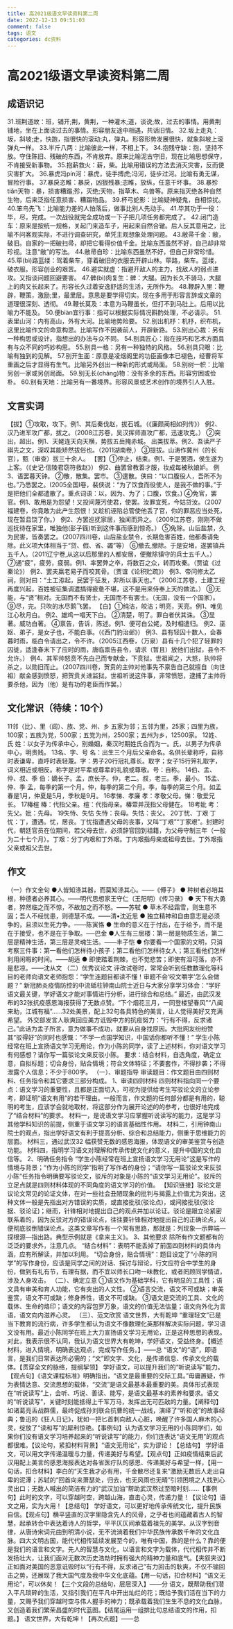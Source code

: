 ```yaml
---
title: 高2021级语文早读资料第二周
date: 2022-12-13 09:51:03
comment: false
tags: 语文
categories: dc资料
---
```

# 高2021级语文早读资料第二周
## 成语识记
31.班荆道故：班，铺开;荆，黄荆，一种灌木;道，谈说;故，过去的事情。用黄荆铺地，坐在上面谈过去的事情。形容朋友途中相遇，共话旧情。
32.坂上走丸：坂，斜坡;走，快跑，指很快的滚动;丸，弹丸。形容形势发展很快，就象斜坡上滚弹丸一样。
33.半斤八两：比喻彼此一样，不相上下。
34.抱残守缺：抱，坚持不放。守住陈旧、残破的东西，不肯放弃。原来比喻泥古守旧，现在比喻思想保守，不肯接受新事物。
35.抱薪救火：薪，柴。比喻用错误的方法去消灭灾害，反而使灾害扩大。
36.暴虎冯pín河：暴虎，徒手搏虎;冯河，徒步过河。比喻有勇无谋，冒险行事。
37.暴戾恣睢：暴戾，凶狠残暴;恣睢，放纵，任意干坏事。
38.暴殄tiǎn天物：暴，损害糟蹋;殄，灭绝;天物，指草木、鸟兽等。原来指灭绝各种自然生物，后来泛指任意损害、糟蹋物品。
39.杯弓蛇影：比喻疑神疑鬼，自相惊扰。
40.笨鸟先飞：比喻能力差的人怕落后，做事比别人先动手。
41.毕其功于一役：毕，尽，完成。一次战役就完全成功或一下子把几项任务都完成了。
42.闭门造车：原来是按统一规格，关起门来造车子，用起来自然合辙。后人反其意用之，比喻不问客观实际，不进行调查研究，单凭主观想象处理问题。
43.敝帚千金：敝，破旧。自家的一把破扫帚，却把它看得价值千金。比喻东西虽然不好，自己却非常珍视。注意“敝”的写法。
44.敝帚自珍：比喻东西虽然不好，但自己非常珍惜。
45.筚(bì)路蓝缕：驾着柴车，穿着破旧的衣服去开辟山林。筚路，柴车。蓝缕，破衣服。形容创业的艰苦。
46.避实就虚：指避开敌人的主力，找敌人的弱点进攻。又指谈问题回避要害。
47.髀(bì)肉复生：髀：大腿。因为长久不骑马，大腿上的肉又长起来了。形容长久过着安逸舒适的生活，无所作为。
48.鞭辟入里：鞭辟，鞭策，激励;里，最里层。意思是要学得切实。现在多用于形容言辞或文章的道理很深刻、透彻。
49.鞭长莫及：本意为马鞭虽长，但打不到马肚上。后用以比喻力不能及。
50.便biàn宜行事：指可以根据实际情况斟酌处理，不必请示。
51.表里山河：内有高山，外有大河。比喻地势险要。
52.别出机杼：机杼，织布机，这里比喻作文的命意构思。比喻写作不因袭前人，开辟新路。
53.别出心裁：另有一种构思或设计。指想出的办法与众不同。
54.别具匠心：指在技巧和艺术方面具有与众不同的巧妙构思。
55.别具一格：另有一种独特的风格。
56.别具只眼：比喻有独到的见解。
57.别开生面：原意是凌烟阁里的功臣画像本已褪色，经曹将军重画之后才显得有生气。比喻另外创出一种新的形式或局面。
58.别树一帜：比喻另创一家或另创局面。
59.别无长(cháng)物：没有多余的东西。形容穷困或俭朴。
60.别有天地：比喻另有一番境界。形容风景或艺术创作的境界引人入胜。
## 文言实词
【拔】①攻取，攻下。例1、其后秦伐赵，拔石城。（《廉颇蔺相如列传》） 例2、汉乃进军攻广都，拔之。（2008江苏卷，吴汉挥师直攻广都，迅速攻克。）
②突出，超出。例1、天姥连天向天横，势拔五岳掩赤城。 出类拔萃。例2、吾读严子祺先之文，深叹其能矫然拔俗也。（2011湖南卷,）
③提拔。山涛作冀州（的长官），甄（审查）拔三十余人。
【罢】①停止，结束。例1、于是罢酒，侯生遂为上客。（《史记·信陵君窃符救赵》） 例2、曲罢曾教善才服，妆成每被秋娘妒。 例3、语罢暮天钟。
②散，散集。罢市。
③遣散。侠曰：“以口腹役人，吾所不为也。”乃悉罢之。(2005全国Ⅰ卷，裴侠说：“为了饮食而役使人，是我不做的事。”于是把他们全都遣散了。重点词语：以，因为、为了；口腹，饮食。)
④免官，罢官。例1、敢用是为怨望！又投间蔑污使君，使罢。汝罪宜死，今姑贷汝。（2007福建卷，你竟敢为此产生怨恨！又趁机诬陷总管使他丢了官，你的罪恶应当处死，现在暂且饶了你。） 例2、方罢巡抚家居，独闻而异之。（2009江苏卷，刚刚不做巡抚待在家里，唯独他(彭子篯)听到这件事而感到惊奇。）
⑤免除。山后盐禁，久为民害，皆奏罢之。（2007四川卷，山后盐业禁令，长期危害百姓，他都奏请免除。此义项大体相当于“贷、假、省、蠲”等）
⑥撤去,撤除。于是安堵，遂罢镇兵五千人。（2011辽宁卷,从这以后那里的人都安居，便撤除镇守的兵士五千人。）
⑦通“疲”，疲劳，疲弱。例1、率罢弊之卒，将数百之众，转而攻秦。（贾谊《过秦论》）
例2、罢夫羸老易子而咬其骨。（贾谊《论积贮疏》）
例3、帝问修太乙祠，则对曰：“土工洊起，民罢于征发，非所以事天也。”（2006江苏卷，土建工程再度兴起，百姓被征集调遣搞得疲惫不堪，这不是用来侍奉上天的做法。）
⑧无能，与“贤”相对。无国而不有贤士，无国而不有罢士。（无国，没有一个国家）。
⑨尽，完。只吹的水尽鹅飞罢。
【白】①纯洁，皎洁；明亮，天亮。例1、唯见江心秋月白。 例2、雄鸡一唱天下白。
②清楚，明了。罪白者伏其诛。
③显著。威功白著。
④禀告，告诉，陈述。例1、便可白公姥，及时相遣归。
例2、巫妪、弟子，是女子也，不能白事。（《西门豹治邺》）
例3、县有轻囚十数人，会春暮时雨，临白令请出之，令不许。（2005江西卷，（万泉）县有十几个犯了轻罪的囚徙，适逢春末下了应时的雨，唐临禀告县令，请求（暂且）放他们出狱，县令不允许。）
例4、其军帅怒贲不先白己而专献金，下贲狱。世祖闻之，大怒，执帅将杀之，以勋旧而止。（2007四川卷，贺贲的主帅对他事先不禀告自己就擅自（向世祖）献金感到愤怒，把贺贲关进监狱。世祖听说这件事，非常愤怒，逮捕了主帅将要杀他，因为（他）是有功的老臣而作罢。）
## 文化常识（待续：10个）
11邻（比）、里（闾）、族、党、州、乡
五家为邻；五邻为里，25家；四里为族，100家；五族为党，500家；五党为州，2500家；五州为乡，12500家。
12姓、氏
姓：以女子为传承中心，别婚姻，秦汉时期姓氏合而为一。氏，以男子为传承中心，明贵贱。
13名、字、号
名：出生三个月后父亲命名。名供长辈称呼，自称时表谦卑，直呼时表轻蔑。字：男子20行冠礼尊长。取字；女子15行笄礼取字，词义相近或相反。称字是对平辈或尊辈的礼貌或尊敬。号：自称。
14伯、孟、仲、叔、季
伯：嫡长子。孟，庶长子。仲，老二。叔，老三。季，最小。
15孟、仲、季
孟，每季的第一个月。仲，每季的第二个月。季，每季的第三个月。如孟春是1月，仲夏是5月，季秋是9月。
16孝悌、孝廉
孝：孝敬父母。悌：敬爱兄长。
17椿楦
椿：代指父亲。楦：代指母亲。椿萱并茂指父母健在。
18考妣
考：先父。妣：先母。
19失恃、失怙
失恃：丧母。失怙：丧父。
20丁忧、丁艰
丁忧：丁，遭遇。忧，居丧。丁忧指遭遇父母的丧事，又叫“丁艰”“丁家艰”。封建时代，朝廷官员在位期间，若父母去世，必须辞官回到祖籍，为父母守制三年（一般为二十七个月）。丁艰：分丁内艰和丁外艰。丁内艰指母亲或祖母去世。丁外艰指父亲或祖父去世。
## 作文
（一）作文金句
●人皆知涤其器，而莫知涤其心。——《傅子》
● 种树者必培其根，种德者必养其心。——明代思想家王守仁（王阳明）《传习录》
● 天下有大勇者，猝然临之而不惊，不故加之而不怒。——苏轼
● 草木不经霜雪，则生意不固；吾人不经忧患，则德慧不成。——清•沈近思
● 独立精神和自由意志是必须争的，且须以生死力争。——陈寅恪
● 生命的意义在于付出，在于给予，而不是在于接受，也不是在于争取。──巴金
●人生有三层楼：第一层是物质生活，第二层是精神生活，第三层是灵魂生活。——丰子恺
● 你要看一个国家的文明，只消考察三件事：第一看他们怎样待小孩子；第二看他们怎样待女人；第三看他们怎样利用闲暇的时间。——胡适
● 即使踏着荆棘，也不觉悲苦；即使有泪可落，亦不是悲凉。——沈从文
（二）优秀议论文
评改试卷时，常常会听到任教数理化等科目的老师向语文老师抱怨：“学生连题目都读不懂！审题不会‘咬文嚼字’怎么会做题？”
新冠肺炎疫情防控的中流砥柱钟南山院士近日与大家分享学习体会：“学好语文最关键，学好语文才能对事情进行分析，进行综合和总结。”
最近，由武汉发布的32张抗疫感恩海报获得了无数点赞。“下个烟花三月，一同登楼望春风”“八闽来助，江城有福”……32处美景，配上32句各具特色的美言，让人觉得美好又充满希望。
    外交部发言人耿爽回应美方诋毁中方的抗疫努力：“行有不得，反求诸己。”此话为孟子所言，意为做事不成功，就要从自身找原因。大批网友纷纷赞其“驳得好”的同时也感慨：“不学一点国学知识，中国话你都听不懂！”
学生小陈经常在班上宣扬语文学习无用论，作为小陈的同学，读了上述材料，你对语文学习有何感想？请你写一篇驳论文来反驳小陈。
要求：结合材料，自选角度，确定立意，自拟标题；切合身份，贴合情境；符合文体特征；不要套作，不得抄袭；不得泄露个人信息；不少于800字。
（一）、审题指导
审读题目：作文题目由四则材料、任务指令和其它要求三部分构成。
1、审读四则材料
四则材料指向同一个要点：语文学习的重要性，且都是正面切入，可视为提供给考生写驳论文的立论参考，即证明“语文有用”的若干理由。一般而言，作文题的任何部分都是有用的，聪明的考生，应该学会就地取材，将这部分作为展开论述的的参考，也很好地完成了“结合材料”的要求。
材料一，是说语文学习应掌握听说读写的能力，这是学习其他学科知识的前提，侧重于语文学习的语言基础性作用。
材料二，引用钟南山院士的观点，指出学好语文有利于提高分析、综合和总结能力，侧重于思维能力的层面。
材料三，通过武汉32 幅获赞无数的感恩海报，体现语文的审美鉴赏与创造功能。
材料四，指明学习语文对理解和传承传统文化的意义，提升中国的文化自信等。
2、明确任务指令
“学生小陈经常在班上宣扬语文学习无用论”这是写作的情境与背景；“作为小陈的同学”指明了写作者的身份；“请你写一篇驳论文来反驳小陈”任务指令明确要写驳论文，驳斥的对象是小陈的“语文学习无用论”。驳斥的立足点就是四则材料体现的不同角度的语文学习的价值。
【知识链接】驳论文是议论文常见的论证文体，在对一些社会丑陋现象的批判与揭露上价值尤为突出，这种文体一般是先指出对方错误的实质，或直接批驳(驳论点)，或间接批驳(驳论据、驳论证)；继而，针锋相对地提出自己的观点并加以论证。驳论是跟立论紧密联系着的，因为反驳对方的错误论点，往往要针锋相对地提出自己的正确论点，以便彻底驳倒错误论点。这类文章写作有一个常有思路，那就是：列现象—示弊端—探根源—指出路。典型示例就是《拿来主义》。
3、其他要求
除所有作文题都有的泛泛的要求外，注意几点。
“结合材料”：表明不能丢掉了前面四则材料的具体内涵，应有所解读，并加以利用。
“切合身份，贴合情境”：题目设定了“小陈的同学”的写作身份，应该是同学之间的对话、探讨与辩论，行文应符合中学生的身份，做到有礼有节，有理有据，而不宜以师长口吻一味教化，或者罔顾同学情谊，涉及人身攻击。
（二）、确定立意
①语文作为基础学科，它有明显的工具性；语文具有审美和育人功能，它有突出的人文性。
②语言交流，语文不可或缺；审美鉴赏，语文不可或缺；修身养性，语文不可或缺。
③语文是交流的工具、文化的载体、生命的烙印；语文的内容包罗万象，语文的价值无法估量；语文向外化为言语，语文向内滋养心灵。
（三）、范文欣赏
语文世界，大有乾坤
“重理轻文”已是当下教育的流行病，许多学生都认为语文不像数理化英那样解决实际问题，学习语文没有用。最近小陈同学在班上大力宣扬语文学习无用论，正是这种思想的表现。对此，我表示很不认同，我认为语文世界大有乾坤，学好语文，受益终身。【概述材料，进入情境，明确表达观点，完成写作任务。】——总
“语文”的“语”，即语言，是我们日常表达所必需的；“文”即文字、文化，是传递信息、传承文化的载体。【贯穿全文的脉络，提纲挈领】
学好语文，可以提升我们的“听说读写”能力。【观点句】《语文课程标准》明确指出，“语文是最重要的交际工具。”毋庸置疑，作为表情达意、交流思想的载体，“交流”是语文最基本最重要的美。具体形式表现在“听说读写”上，会听、巧说、善读、能写，是语文最基本的素养和要求。语文的“听说读写”，关键时刻能抵得上千军万马，发挥出无可匹敌的力量。【阐释句】如诸葛亮舌战群儒，最终促成孙刘联合抗曹的统一战线，演绎了“听和说”的故事经典；鲁迅的《狂人日记》，犹如一把匕首刺向敌人心脏，唤醒了许多国人麻木的心灵，绽放了“读和写”的犀利惊艳。【事例句】认为语文学习无用的小陈同学们，如果你们没有语文学习培养起来的“听说读写”的能力，你们连表达“语文无用”的观点都很难。【议论句，紧扣材料背景】“语文无用论”，实为谬论！【总结句】
学好语文，可以用文字传递温暖与力量，传递美好与希望。【观点句】正如疫情结束后武汉用配上美言的感恩海报表达对各省医疗队的感恩、传递美好与希望一样，【用一句话，扣合材料】李白的“天生我才必有用，千金散尽还复来”激励无数后人走出自卑的泥潭；苏轼的“回首向来萧瑟处，归去，也无风雨也无晴”引领困境之人找到心灵出口；无数人喊出的简洁有力的“武汉加油”帮助武汉熬过至暗时刻……【事例句】此时的文字，可以穿越时空，跨越山海，直击心灵，传递力量！【议论句】语文之用，实为大用！【总结句】
学好语文，可以更好地传承传统文化，提升民族自信。【观点句】横平竖直的汉字里隐含先人的风骨，之乎者也间蕴藏着古人的智慧，起承转合中表达着诗人的哲学，平平仄仄间承载着祖先的美学。从汉字到音律，从唐诗宋词元曲到明清小说，无不流淌着我们中华民族传承数千年的文化血脉。四大文明古国，能代代相传延续发展至今的，唯有中国，靠的是什么？靠的便是我们的语言和文字。先人的智慧与文化，以语言和文字为载体，代代相传并不断发扬壮大，让我们面对无数次历史浩劫时拥有强大的精神力量和底气。【夹叙夹议】正如面对美国的恶意诋毁时以“行有不得，反求诸己”有力回击的耿爽，不仅不输回击之势，还展现了我大国气度及我中华文化底蕴。【用一句话，扣合材料】“语文无用论”，可以休矣！【三个文段的总结句，层层深入】——分
语文，既帮助我们潜入平凡琐碎的生活，又指引我们在平凡中开出灿烂的花；既给予我们活在当下的力量，又赐予我们穿越时空与伟人握手的神力；既承载着我们生生不息的文化血脉，又创造着我们繁荣昌盛的时代蓝图。【结尾运用一组排比句总结语文的作用，扣题。】
语文世界，大有乾坤！【再次点题】——总
